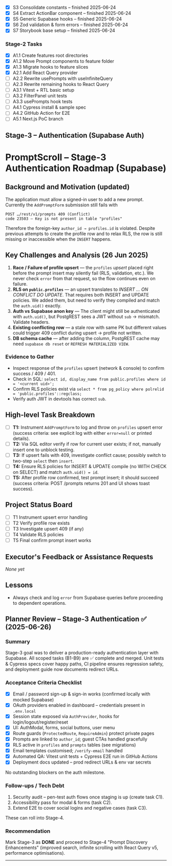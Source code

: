 - [x] S3 Consolidate constants – finished 2025-06-24
- [x] S4 Extract ActionBar component – finished 2025-06-24
- [x] S5 Generic Supabase hooks – finished 2025-06-24
- [x] S6 Zod validation & form errors – finished 2025-06-24
- [x] S7 Storybook base setup – finished 2025-06-24

### Stage-2 Tasks
- [x] A1.1 Create features root directories
- [x] A1.2 Move Prompt components to feature folder
- [x] A1.3 Migrate hooks to feature slices
- [x] A2.1 Add React Query provider
- [ ] A2.2 Rewrite usePrompts with useInfiniteQuery
- [ ] A2.3 Rewrite remaining hooks to React Query
- [ ] A3.1 Vitest + RTL basic setup
- [ ] A3.2 FilterPanel unit tests
- [ ] A3.3 usePrompts hook tests
- [ ] A4.1 Cypress install & sample spec
- [ ] A4.2 GitHub Action for E2E
- [ ] A5.1 Next.js PoC branch

## Stage-3 – Authentication (Supabase Auth)

# PromptScroll – Stage-3 Authentication Roadmap (Supabase)

## Background and Motivation (updated)
The application must allow a signed-in user to add a new prompt.   
Currently the `AddPromptForm` submission still fails with
```
POST …/rest/v1/prompts 409 (Conflict)
code 23503 – Key is not present in table "profiles"
```
Therefore the foreign-key `author_id → profiles.id` is violated. Despite previous attempts to create the profile row and to relax RLS, the row is still missing or inaccessible when the `INSERT` happens.

## Key Challenges and Analysis (26 Jun 2025)
1. **Race / Failure of profile upsert** — the `profiles` *upsert* placed right before the prompt insert may silently fail (RLS, validation, etc.). We never check `error` from that request, so the flow continues even on failure.
2. **RLS on `public.profiles`** — an upsert translates to _INSERT … ON CONFLICT DO UPDATE_. That requires both INSERT and UPDATE policies. We added them, but need to verify they compiled and match the `auth.uid()` exactly.
3. **Auth vs Supabase anon key** — The client might still be authenticated with `auth.uid()`, but PostgREST sees a JWT without `sub` → mismatch. Validate headers.
4. **Existing conflicting row** — a stale row with same PK but different values could trigger 409 conflict during upsert → profile not written.
5. **DB schema cache** — after adding the column, PostgREST cache may need `supabase db reset` or `REFRESH MATERIALIZED VIEW`.

### Evidence to Gather
- Inspect response of the `profiles` upsert (network & console) to confirm success / 409 / 401.
- Check in SQL: `select id, display_name from public.profiles where id = '<current uid>';`
- Confirm RLS policies exist via `select * from pg_policy where polrelid = 'public.profiles'::regclass;`
- Verify auth JWT in devtools has correct `sub`.

## High-level Task Breakdown
- [ ] **T1:** Instrument `AddPromptForm` to log and throw on `profiles` upsert error (success criteria: see explicit log with either `error=null` or printed details).
- [ ] **T2:** Via SQL editor verify if row for current user exists; if not, manually insert one to unblock testing.
- [ ] **T3:** If upsert fails with 409, investigate conflict cause; possibly switch to two-step `select` then `insert`.
- [ ] **T4:** Ensure RLS policies for INSERT & UPDATE compile (no WITH CHECK on SELECT) and match `auth.uid() = id`.
- [ ] **T5:** After profile row confirmed, test prompt insert; it should succeed (success criteria: POST /prompts returns 201 and UI shows toast success).

## Project Status Board
- [ ] T1 Instrument upsert error handling
- [ ] T2 Verify profile row exists
- [ ] T3 Investigate upsert 409 (if any)
- [ ] T4 Validate RLS policies
- [ ] T5 Final confirm prompt insert works

## Executor's Feedback or Assistance Requests
_None yet_

## Lessons
- Always check and log `error` from Supabase queries before proceeding to dependent operations.

## Planner Review – Stage-3 Authentication ✅ (2025-06-26)

### Summary
Stage-3 goal was to deliver a production-ready authentication layer with Supabase. All scoped tasks (B1-B9) are ✅ complete and merged. Unit tests & Cypress specs cover happy paths, CI pipeline ensures regression safety, and deployment guide now documents redirect URLs.

### Acceptance Criteria Checklist
- [x] Email / password sign-up & sign-in works (confirmed locally with mocked Supabase)
- [x] OAuth providers enabled in dashboard – credentials present in `.env.local`
- [x] Session state exposed via `AuthProvider`, hooks for login/logout/register/reset
- [x] UI: AuthModal, forms, social buttons, user menu
- [x] Route guards (`ProtectedRoute`, `RequireAdmin`) protect private pages
- [x] Prompts are linked to `author_id`; guest CTAs handled gracefully
- [x] RLS active in `profiles` and `prompts` tables (see migrations)
- [x] Email templates customised; `/verify-email` handled
- [x] Automated QA: Vitest unit tests + Cypress E2E run in GitHub Actions
- [x] Deployment docs updated – prod redirect URLs & env var secrets

No outstanding blockers on the auth milestone.

### Follow-ups / Tech Debt
1. Security audit – pen-test auth flows once staging is up (create task C1).
2. Accessibility pass for modal & forms (task C2).
3. Extend E2E to cover social logins and negative cases (task C3).

These can roll into Stage-4.

### Recommendation
Mark Stage-3 as **DONE** and proceed to Stage-4 "Prompt Discovery Enhancements" (improved search, infinite scrolling with React Query v5, performance optimisations).

---

